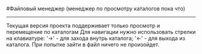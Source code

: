 #Файловый менеджер (менеджер по просмотру каталогов пока что)
____
Текущая версия проекта поддерживает только просмотр и перемещение по каталогам
Для навигации нужно использовать стрелки на клавиатуре:
    '→' - для захода внутрь каталога;
    '←' - для выхода из каталога.
При попытке зайти в файл ничего не произойдет.
